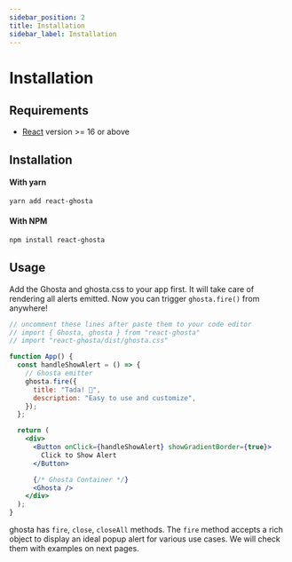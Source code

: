 ```yaml
---
sidebar_position: 2
title: Installation
sidebar_label: Installation
---
```


# Installation

## Requirements

- [React](https://reactjs.org) version >= 16 or above

## Installation

#### With yarn

```sh
yarn add react-ghosta
```

#### With NPM

```sh
npm install react-ghosta
```

## Usage

Add the Ghosta and ghosta.css to your app first. It will take care of rendering all alerts emitted. Now you can trigger `ghosta.fire()` from anywhere!

```jsx live
// uncomment these lines after paste them to your code editor
// import { Ghosta, ghosta } from "react-ghosta"
// import "react-ghosta/dist/ghosta.css"

function App() {
  const handleShowAlert = () => {
    // Ghosta emitter
    ghosta.fire({
      title: "Tada! 🎉",
      description: "Easy to use and customize",
    });
  };

  return (
    <div>
      <Button onClick={handleShowAlert} showGradientBorder={true}>
        Click to Show Alert
      </Button>

      {/* Ghosta Container */}
      <Ghosta />
    </div>
  );
}
```

ghosta has `fire`, `close`, `closeAll` methods.
The `fire` method accepts a rich object to display an ideal popup alert for various use cases. We will check them with examples on next pages.
